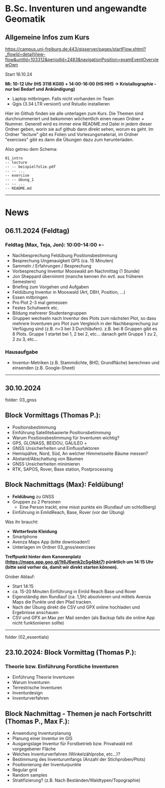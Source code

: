 # B.Sc. Inventuren und angewandte Geomatik
## Allgemeine Infos zum Kurs
https://campus.uni-freiburg.de:443/qisserver/pages/startFlow.xhtml?_flowId=detailView-flow&unitId=103312&periodId=2483&navigationPosition=examEventOverviewOwn

Start 16.10.24

**Mi: 10-12 Uhr (HS 3118 KGIII) + 14:00-16:00 (HS HH5 → Kristallographie - nur bei Bedarf und Ankündigung)**

- Laptop mitbringen. Falls nicht vorhanden im Team
- Qgis (3.34 LTR version!) und Rstudio installieren

Hier im Github finden sie alle unterlagen zum Kurs. Die Themen sind durchnummeriert und bekommen wöchentlich einen neuen Ordner + Nummer.
Generell wird es immer eine README.md Datei in jedem dieser Ordner geben,
worin sie auf github dann direkt sehen, worum es geht. Im Ordner "lecture" gibt es Folien und Vorlesungsmaterial, im Ordner "exercises"
gibt es dann die Übungen dazu zum herunterladen.

Also getreu dem Schema:
```
01_intro
-- lecture
-- -- beispielfolie.pdf
-- -- ...
-- exercise
-- -- übung_1
-- -- ...
-- README.md
```
--------------------

# News

## 06.11.2024 (Feldtag)

### Feldtag (Max, Teja, Jon): 10:00-14:00 +-

- Nachbesprechung Feldübung Positionsbestimmung
- Besprechung Ungenauigkeit GPS (ca. 15 Minuten)
- Sammeln / Erfahrungen / Besprechung
- Vorbesprechung Inventur Mooswald am Nachmittag (1 Stunde)
- Jon Sheppard übernimmt (manche kennen ihn evtl. aus früheren Semestern)
- Briefing zum Vorgehen und Aufgaben
- Feldübung Inventur in Mooswald (Art, DBH, Position, …)
- Essen mitbringen
- Pro Plot 2-3 mal gemessen
- Festes Schuhwerk etc.
- Bildung mehrerer Studentengruppen
- Gruppen wechseln nach Inventur des Plots zum nächsten Plot, so dass mehrere Inventuren pro Plot zum Vergleich in der Nachbesprechung zur Verfügung sind (z.B. n=3 bei 3 Durchläufen). z.B. bei 8 Gruppen gibt es 8 Plots. Gruppe 1 startet bei 1, 2 bei 2, etc… danach geht Gruppe 1 zu 2, 2 zu 3, etc…

### Hausaufgabe

- Inventur-Metriken (z.B. Stammdichte, BHD, Grundfläche) berechnen und einsenden (z.B. Google-Sheet)

-----------------------

## 30.10.2024

folder: 03_gnss

## Block Vormittags (Thomas P.):

- Positionsbestimmung
- Einführung Satellitebasierte Positionsbetimmung
- Warum Positionsbestimmung für Inventuren wichtig?
- GPS, GLONASS, BEIDOU, GALILEO +
- GNSS Unsicherheiten und Einflussfaktoren
- Hemispähre, Nord, Süd, An welcher Himmelsseite Bäume messen?
- Abstand/Abschattung von Bäumen
- GNSS Unsicherheiten minimieren
- RTK, SAPOS, Rover, Base station, Postprocessing

## Block Nachmittags (Max): Feldübung!

- **Feldübung** zu GNSS
- Gruppen zu 2 Personen
    - Eine Person trackt, eine misst punkte ein (Rundlauf um schloßberg)
- Einführung in EmlidReach, Base, Rover (vor der Übung)

Was ihr braucht:

- **Wetterfeste Kleidung**
- Smartphone
- Avenza Maps App (bitte downloaden!)
- Unterlagen im Ordner 03_gnss/exercises

**Treffpunkt hinter dem Kanonenplatz (https://maps.app.goo.gl/1t6J6wnk2cSg4bkt7) pünktlich um 14:15 Uhr (bitte seid vorher da, damit wir direkt starten können).**

Grober Ablauf:

- Start 14:15
- ca. 15-20 Minuten Einführung in Emlid Reach Base und Rover
- Eigenständig den Rundlauf (ca. 1,5h) absolvieren und mittels Avenza Maps die Punkte und den Pfad tracken.
- Nach der Übung direkt die CSV und GPX online hochladen und Ergebnisse anschauen
- CSV und GPX an Max per Mail senden (als Backup falls die online App nicht funktionieren sollte)

--------------------------

folder (02_essentials)

## 23.10.2024: Block Vormittag (Thomas P.):

### Theorie bzw. Einführung Forstliche Inventuren

- Einführung Theorie Inventuren
- Warum Inventuren
- Terrestrische Inventuren
- Inventurdesign
- Inventurverfahren

## Block Nachmittag - Themen je nach Fortschritt (Thomas P., Max F.):

- Anwendung Inventurplanung
- Planung einer Inventur im GIS
- Ausgangslage Inventur für Forstbetrieb bzw. Privatwald mit vorgegebener Fläche
- Welches Inventurverfahren (Winkelzählprobe, etc…)?
- Bestimmung des Inventurumfangs (Anzahl der Stichproben/Plots)
- Positionierung der Inventurpunkte
- Regular grid
- Random samples
- Stratifizierung? (z.B. Nach Beständen/Waldtypen/Topographie)
